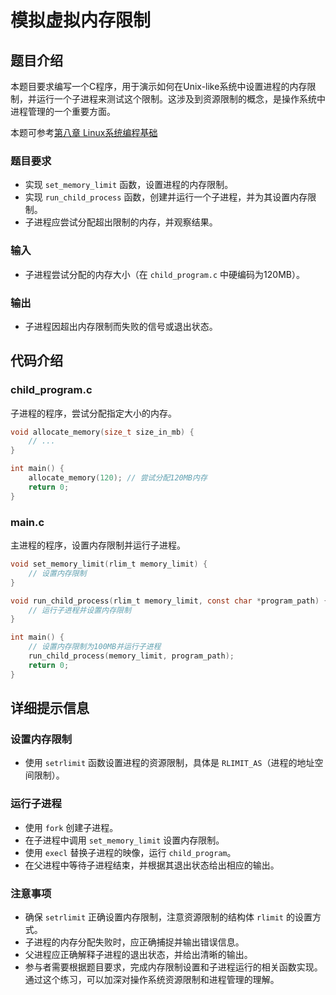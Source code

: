 # 模拟虚拟内存限制

## 题目介绍

本题目要求编写一个C程序，用于演示如何在Unix-like系统中设置进程的内存限制，并运行一个子进程来测试这个限制。这涉及到资源限制的概念，是操作系统中进程管理的一个重要方面。

本题可参考[第八章 Linux系统编程基础](../chapter_5.md)

### 题目要求

- 实现 `set_memory_limit` 函数，设置进程的内存限制。
- 实现 `run_child_process` 函数，创建并运行一个子进程，并为其设置内存限制。
- 子进程应尝试分配超出限制的内存，并观察结果。

### 输入

- 子进程尝试分配的内存大小（在 `child_program.c` 中硬编码为120MB）。

### 输出

- 子进程因超出内存限制而失败的信号或退出状态。

## 代码介绍

### child_program.c

子进程的程序，尝试分配指定大小的内存。

```c
void allocate_memory(size_t size_in_mb) {
    // ...
}

int main() {
    allocate_memory(120); // 尝试分配120MB内存
    return 0;
}
```

### main.c

主进程的程序，设置内存限制并运行子进程。

```c
void set_memory_limit(rlim_t memory_limit) {
    // 设置内存限制
}

void run_child_process(rlim_t memory_limit, const char *program_path) {
    // 运行子进程并设置内存限制
}

int main() {
    // 设置内存限制为100MB并运行子进程
    run_child_process(memory_limit, program_path);
    return 0;
}
```

## 详细提示信息

### 设置内存限制

- 使用 `setrlimit` 函数设置进程的资源限制，具体是 `RLIMIT_AS`（进程的地址空间限制）。

### 运行子进程

- 使用 `fork` 创建子进程。
- 在子进程中调用 `set_memory_limit` 设置内存限制。
- 使用 `execl` 替换子进程的映像，运行 `child_program`。
- 在父进程中等待子进程结束，并根据其退出状态给出相应的输出。

### 注意事项

- 确保 `setrlimit` 正确设置内存限制，注意资源限制的结构体 `rlimit` 的设置方式。
- 子进程的内存分配失败时，应正确捕捉并输出错误信息。
- 父进程应正确解释子进程的退出状态，并给出清晰的输出。
- 参与者需要根据题目要求，完成内存限制设置和子进程运行的相关函数实现。通过这个练习，可以加深对操作系统资源限制和进程管理的理解。
